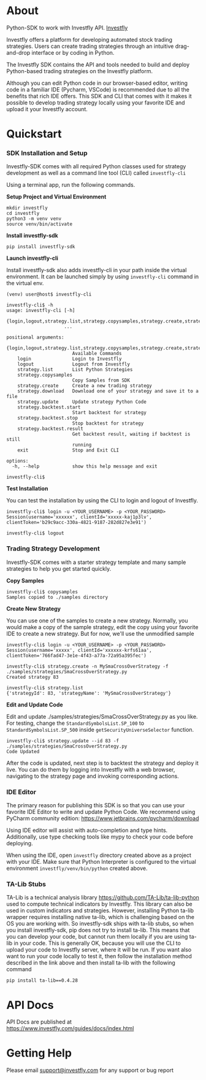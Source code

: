 # About

Python-SDK to work with Investfly API.
[Investfly](https://www.investfly.com)

Investfly offers a platform for developing automated stock trading strategies. Users can create trading strategies through an intuitive drag-and-drop interface or by coding in Python.

The Investfly SDK contains the API and tools needed to build and deploy Python-based trading strategies on the Investfly platform.

Although you can edit Python code in our browser-based editor, writing code in a familiar IDE (Pycharm, VSCode) is recommended due to all the benefits that rich IDE offers. This SDK and CLI that comes with it makes it possible to develop trading strategy locally using your favorite IDE and upload it your Investfly account.

# Quickstart

### SDK Installation and Setup

Investfly-SDK comes with all required Python classes used for strategy development as well as a command line tool (CLI) called `investfly-cli`

Using a terminal app, run the following commands.

**Setup Project and Virtual Environment**

```commandline
mkdir investfly
cd investfly
python3 -m venv venv
source venv/bin/activate
```

**Install investfly-sdk**

```commandline
pip install investfly-sdk
```

**Launch investfly-cli**

Install investfly-sdk also adds investfly-cli in your path inside the virtual environment. It can be launched simply by using `investfly-cli` command in the virtual env.

```commandline
(venv) user@host$ investfly-cli 

investfly-cli$ -h
usage: investfly-cli [-h]
                     {login,logout,strategy.list,strategy.copysamples,strategy.create,strategy.download,strategy.update,strategy.backtest.start,strategy.backtest.stop,strategy.backtest.result,exit}
                     ...

positional arguments:
  {login,logout,strategy.list,strategy.copysamples,strategy.create,strategy.download,strategy.update,strategy.backtest.start,strategy.backtest.stop,strategy.backtest.result,exit}
                        Available Commands
    login               Login to Investfly
    logout              Logout from Investfly
    strategy.list       List Python Strategies
    strategy.copysamples
                        Copy Samples from SDK
    strategy.create     Create a new trading strategy
    strategy.download   Download one of your strategy and save it to a file
    strategy.update     Update strategy Python Code
    strategy.backtest.start
                        Start backtest for strategy
    strategy.backtest.stop
                        Stop backtest for strategy
    strategy.backtest.result
                        Get backtest result, waiting if backtest is still
                        running
    exit                Stop and Exit CLI

options:
  -h, --help            show this help message and exit

investfly-cli$ 
```

**Test Installation**

You can test the installation by using the CLI to login and logout of Investfly.
```commandline
investfly-cli$ login -u <YOUR_USERNAME> -p <YOUR_PASSWORD>
Session(username='xxxxxx', clientId='xxxxx-kaj1p3lv', clientToken='b29c9acc-330a-4821-9187-282d827e3e91')

investfly-cli$ logout
```


### Trading Strategy Development

Investfly-SDK comes with a starter strategy template and many sample strategies to help you get started quickly.


**Copy Samples**

```commandline
investfly-cli$ copysamples
Samples copied to ./samples directory
```

**Create New Strategy**

You can use one of the samples to create a new strategy. Normally, you would make a copy of the sample strategy, edit the copy using your favorite IDE to create a new strategy.
But for now, we'll use the unmodified sample
```commandline
investfly-cli$ login -u <YOUR_USERNAME> -p <YOUR_PASSWORD>
Session(username='xxxxx', clientId='xxxxxx-krfs61aa', clientToken='766fad47-3e1e-4f43-a77a-72a95a395fec')

investfly-cli$ strategy.create -n MySmaCrossOverStrategy -f ./samples/strategies/SmaCrossOverStrategy.py
Created strategy 83

investfly-cli$ strategy.list
{'strategyId': 83, 'strategyName': 'MySmaCrossOverStrategy'}

```

**Edit and Update Code**

Edit and update ./samples/strategies/SmaCrossOverStrategy.py as you like. For testing, change the `StandardSymbolsList.SP_100` to `StandardSymbolsList.SP_500` inside `getSecurityUniverseSelector` function.  

```commandline
investfly-cli$ strategy.update --id 83 -f ./samples/strategies/SmaCrossOverStrategy.py
Code Updated
```

After the code is updated, next step is to backtest the strategy and deploy it live. 
You can do them by logging into Investfly with a web browser, navigating to the strategy page and invoking corresponding actions.


### IDE Editor

The primary reason for publishing this SDK is so that you can use your favorite IDE Editor to write and update Python Code.
We recommend using PyCharm community edition:
https://www.jetbrains.com/pycharm/download

Using IDE editor will assist with auto-completion and type hints. Additionally, use type checking tools like mypy to check your code before deploying.

When using the IDE, open `investfly` directory created above as a project with your IDE. 
Make sure that Python Interpreter is configured to the virtual environment `investfly/venv/bin/python` created above.

### TA-Lib Stubs
TA-Lib is a technical analysis library https://github.com/TA-Lib/ta-lib-python used to compute technical indicators by Investfly.
This library can also be used in custom indicators and strategies. However, installing Python ta-lib wrapper requires installing native ta-lib, which is challenging based on the OS you are working with.
So investfly-sdk ships with ta-lib stubs, so when you install investfly-sdk, pip does not try to install ta-lib. 
This means that you can develop your code, but cannot run them locally if you are using ta-lib in your code. This is generally OK, because you will use the CLI
to upload your code to Investfly server, where it will be run.
If you want also want to run your code locally to test it, then follow the installation method described in the link above and then install ta-lib with the following command
```commandline
pip install ta-lib==0.4.28
```


# API Docs

API Docs are published at https://www.investfly.com/guides/docs/index.html

# Getting Help
Please email support@investfly.com for any support or bug report



